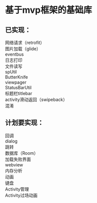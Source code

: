 # 基于mvp框架的基础库

## 已实现：
网络请求（retrofit） </br>
图片加载（glide） </br>
eventbus </br>
日志打印 </br>
文件读写 </br>
spUtil </br>
ButterKnife </br>
viewpager </br>
StatusBarUtil </br>
标题栏titlebar </br>
activity滑动返回（swipeback） </br>
混淆  </br>

## 计划要实现：
回调  </br>
dialog  </br>
跳转  </br>
数据库（Room） </br>
加载失败界面  </br>
webview  </br>
内存分析  </br>
动画  </br>
键盘  </br>
Activity管理  </br>
Activity过场动画



